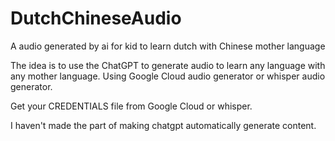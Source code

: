 # DutchChineseAudio
A audio generated by ai for kid to learn dutch with Chinese mother language


The idea is to use the ChatGPT to generate audio to learn any language with any mother language. Using Google Cloud audio generator or whisper audio generator. 

Get your CREDENTIALS file from Google Cloud or whisper. 

I haven't made the part of making chatgpt automatically generate content. 
